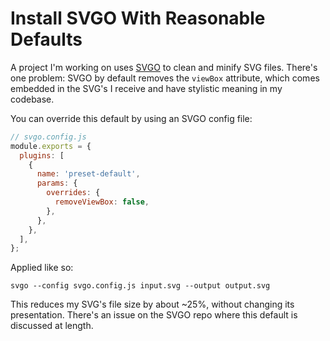 # Install SVGO With Reasonable Defaults

A project I'm working on uses [SVGO](https://github.com/svg/svgo) to clean and
minify SVG files. There's one problem: SVGO by default removes the `viewBox`
attribute, which comes embedded in the SVG's I receive and have stylistic
meaning in my codebase.

You can override this default by using an SVGO config file:

```js
// svgo.config.js
module.exports = {
  plugins: [
    {
      name: 'preset-default',
      params: {
        overrides: {
          removeViewBox: false,
        },
      },
    },
  ],
};
```

Applied like so:

```
svgo --config svgo.config.js input.svg --output output.svg
```

This reduces my SVG's file size by about ~25%, without changing its
presentation. There's an issue on the SVGO repo where this default is discussed
at length.
